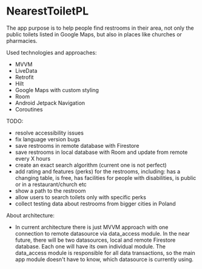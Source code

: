 # NearestToiletPL

The app purpose is to help people find restrooms in their area, not only the public toilets listed in Google Maps, but also in places like churches or pharmacies. 

Used technologies and approaches:
* MVVM
* LiveData
* Retrofit
* Hilt
* Google Maps with custom styling
* Room
* Android Jetpack Navigation
* Coroutines

TODO:
* resolve accessibility issues
* fix language version bugs
* save restrooms in remote database with Firestore
* save restrooms in local database with Room and update from remote every X hours
* create an exact search algorithm (current one is not perfect)
* add rating and features (perks) for the restrooms, including: has a changing table, is free, has facilities for people with disabilities, is public or in a restaurant/church etc
* show a path to the restroom
* allow users to search toilets only with specific perks
* collect testing data about restrooms from bigger cities in Poland

About architecture: 
* In current architecture there is just MVVM approach with one connection to remote datasource via data_access module. In the near future, there will be two datasources, local and remote Firestore database. Each one will have its own individual module. The data_access module is responsible for all data transactions, so the main app module doesn't have to know, which datasource is currently using. 
